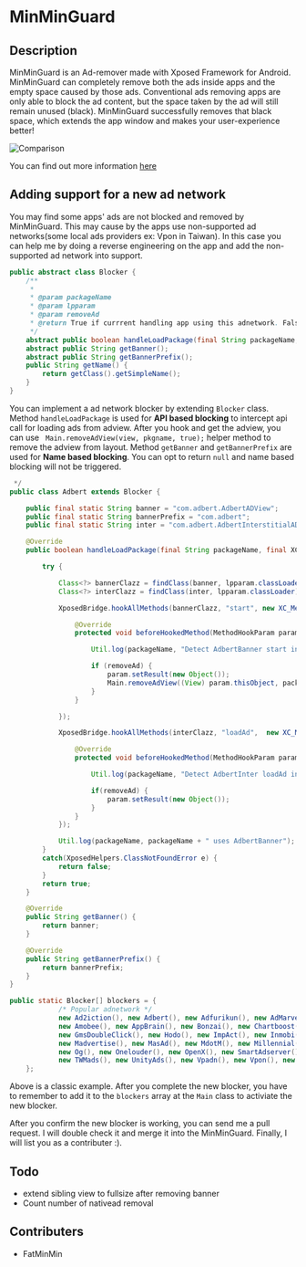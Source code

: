 # MinMinGuard

## Description

MinMinGuard is an Ad-remover made with Xposed Framework for Android. MinMinGuard can completely remove both the ads inside apps and the empty space caused by those ads. Conventional ads removing apps are only able to block the ad content, but the space taken by the ad will still remain unused (black). MinMinGuard successfully removes that black space, which extends the app window and makes your user-experience better!

![Comparison](http://fatminmin.com/mmg/compare.png)

You can find out more information [here](http://fatminmin.com/pages/minminguard.html)

## Adding support for a new ad network

You may find some apps' ads are not blocked and removed by MinMinGuard. This may cause by the apps use non-supported ad networks(some local ads providers ex: Vpon in Taiwan). In this case you can help me by doing a reverse engineering on the app and add the non-supported ad network into support. 

```java
public abstract class Blocker {
    /**
     * 
     * @param packageName
     * @param lpparam
     * @param removeAd
     * @return True if currrent handling app using this adnetwork. False otherwise.
     */
    abstract public boolean handleLoadPackage(final String packageName, XC_LoadPackage.LoadPackageParam lpparam, final boolean removeAd);
    abstract public String getBanner();
    abstract public String getBannerPrefix();
    public String getName() {
        return getClass().getSimpleName();
    }
}
```

You can implement a ad network blocker by extending `Blocker` class. Method `handleLoadPackage` is used for **API based blocking** to intercept api call for loading ads from adview. After you hook and get the adview, you can use ` Main.removeAdView(view, pkgname, true);` helper method to remove the adview from layout. Method `getBanner` and `getBannerPrefix` are used for **Name based blocking**. You can opt to return `null` and name based blocking will not be triggered. 

```java
 */
public class Adbert extends Blocker {

    public final static String banner = "com.adbert.AdbertADView";
    public final static String bannerPrefix = "com.adbert";
    public final static String inter = "com.adbert.AdbertInterstitialAD";

    @Override
    public boolean handleLoadPackage(final String packageName, final XC_LoadPackage.LoadPackageParam lpparam, final boolean removeAd) {

        try {

            Class<?> bannerClazz = findClass(banner, lpparam.classLoader);
            Class<?> interClazz = findClass(inter, lpparam.classLoader);

            XposedBridge.hookAllMethods(bannerClazz, "start", new XC_MethodHook() {

                @Override
                protected void beforeHookedMethod(MethodHookParam param) throws Throwable {

                    Util.log(packageName, "Detect AdbertBanner start in " + packageName);

                    if (removeAd) {
                        param.setResult(new Object());
                        Main.removeAdView((View) param.thisObject, packageName, true);
                    }
                }

            });

            XposedBridge.hookAllMethods(interClazz, "loadAd",  new XC_MethodHook() {

                @Override
                protected void beforeHookedMethod(MethodHookParam param) throws Throwable {

                    Util.log(packageName, "Detect AdbertInter loadAd in " + packageName);

                    if(removeAd) {
                        param.setResult(new Object());
                    }
                }
            });

            Util.log(packageName, packageName + " uses AdbertBanner");
        }
        catch(XposedHelpers.ClassNotFoundError e) {
            return false;
        }
        return true;
    }

    @Override
    public String getBanner() {
        return banner;
    }

    @Override
    public String getBannerPrefix() {
        return bannerPrefix;
    }
}
```

```java
public static Blocker[] blockers = {
            /* Popular adnetwork */
            new Ad2iction(), new Adbert(), new Adfurikun(), new AdMarvel(), new Admob(), new AdmobGms(), new Amazon(),
            new Amobee(), new AppBrain(), new Bonzai(), new Chartboost(), new Domob(), new Facebook(), new Flurry(),
            new GmsDoubleClick(), new Hodo(), new ImpAct(), new Inmobi(), new Intowow(), new KuAd(), new mAdserve(),
            new Madvertise(), new MasAd(), new MdotM(), new Millennial(), new Mobclix(), new MoPub(), new Nend(),
            new Og(), new Onelouder(), new OpenX(), new SmartAdserver(), new Smarti(), new Startapp(), new Tapfortap(),
            new TWMads(), new UnityAds(), new Vpadn(), new Vpon(), new Waystorm(), new Yahoo()
    };
```

Above is a classic example. After you complete the new blocker, you have to remember to add it to the `blockers` array at the `Main` class to activiate the new blocker.

After you confirm the new blocker is working, you can send me a pull request. I will double check it and merge it into the MinMinGuard. Finally, I will list you as a contributer :).

## Todo

* extend sibling view to fullsize after removing banner
* Count number of nativead removal

## Contributers

* FatMinMin

